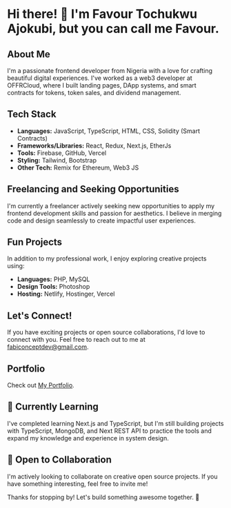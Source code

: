 # Hi there! 👋 I'm Favour Tochukwu Ajokubi, but you can call me Favour.

## About Me
I'm a passionate frontend developer from Nigeria with a love for crafting beautiful digital experiences. I've worked as a web3 developer at OFFRCloud, where I built landing pages, DApp systems, and smart contracts for tokens, token sales, and dividend management.

## Tech Stack
- **Languages:** JavaScript, TypeScript, HTML, CSS, Solidity (Smart Contracts)
- **Frameworks/Libraries:** React, Redux, Next.js, EtherJs
- **Tools:** Firebase, GitHub, Vercel
- **Styling:** Tailwind, Bootstrap
- **Other Tech:** Remix for Ethereum, Web3 JS

## Freelancing and Seeking Opportunities
I'm currently a freelancer actively seeking new opportunities to apply my frontend development skills and passion for aesthetics. I believe in merging code and design seamlessly to create impactful user experiences.

## Fun Projects
In addition to my professional work, I enjoy exploring creative projects using:
- **Languages:** PHP, MySQL
- **Design Tools:** Photoshop
- **Hosting:** Netlify, Hostinger, Vercel

## Let's Connect!
If you have exciting projects or open source collaborations, I'd love to connect with you. Feel free to reach out to me at fabiconceptdev@gmail.com.

## Portfolio
Check out  [My Portfolio](https://fabiconcept.online/).

## 🌱 Currently Learning
I've completed learning Next.js and TypeScript, but I'm still building projects with TypeScript, MongoDB, and Next REST API to practice the tools and expand my knowledge and experience in system design.

## 🤝 Open to Collaboration
I'm actively looking to collaborate on creative open source projects. If you have something interesting, feel free to invite me!

Thanks for stopping by! Let's build something awesome together. 🚀
